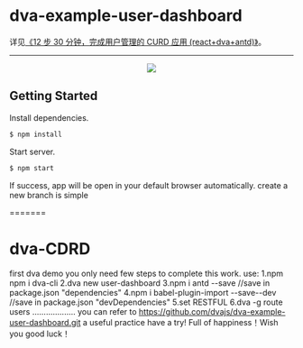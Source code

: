 
# dva-example-user-dashboard

详见[《12 步 30 分钟，完成用户管理的 CURD 应用 (react+dva+antd)》](https://github.com/sorrycc/blog/issues/18)。

---

<p align="center">
  <img src="https://zos.alipayobjects.com/rmsportal/bmkNCEoluwGaeGjYjInf.png" />
</p>

## Getting Started
Install dependencies.

```bash
$ npm install
```

Start server.

```bash
$ npm start
```


If success, app will be open in your default browser automatically.
create a new branch is simple


=======
# dva-CDRD
first dva demo
you only need few steps to complete this work.
use:
1.npm npm i dva-cli 
2.dva new user-dashboard 
3.npm i antd --save  //save in package.json  "dependencies"
4.npm i babel-plugin-import  --save--dev  //save in package.json   "devDependencies"
5.set RESTFUL 
6.dva -g route users
...................
you can refer to https://github.com/dvajs/dva-example-user-dashboard.git
a useful practice have a try! 
Full of happiness！Wish you good luck！

